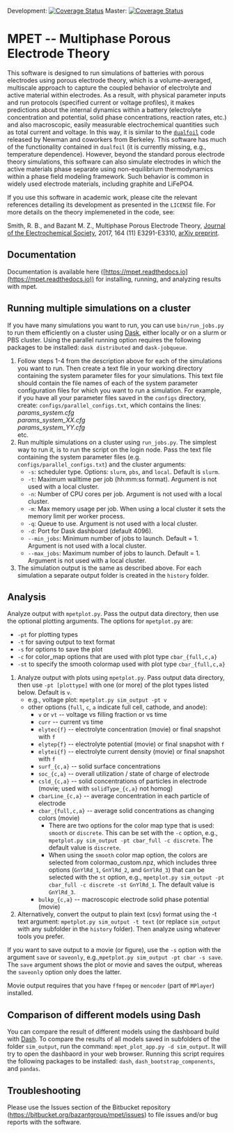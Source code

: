 Development: [![Coverage Status](https://coveralls.io/repos/github/TRI-AMDD/mpet-dev/badge.svg?branch=development)](https://coveralls.io/github/TRI-AMDD/mpet-dev?branch=development)
Master: [![Coverage Status](https://coveralls.io/repos/github/TRI-AMDD/mpet-dev/badge.svg?branch=master)](https://coveralls.io/github/TRI-AMDD/mpet-dev?branch=master)
# MPET -- Multiphase Porous Electrode Theory

This software is designed to run simulations of batteries with porous electrodes using porous electrode theory, which is a volume-averaged, multiscale approach to capture the coupled behavior of electrolyte and active material within electrodes. As a result, with physical parameter inputs and run protocols (specified current or voltage profiles), it makes predictions about the internal dynamics within a battery (electrolyte concentration and potential, solid phase concentrations, reaction rates, etc.) and also macroscopic, easily measurable electrochemical quantities such as total current and voltage. In this way, it is similar to the [`dualfoil`](http://www.cchem.berkeley.edu/jsngrp/fortran.html) code released by Newman and coworkers from Berkeley. This software has much of the functionality contained in `dualfoil` (it is currently missing, e.g., temperature dependence). However, beyond the standard porous electrode theory simulations, this software can also simulate electrodes in which the active materials phase separate using non-equilibrium thermodynamics within a phase field modeling framework. Such behavior is common in widely used electrode materials, including graphite and LiFePO4.

If you use this software in academic work, please cite the relevant references detailing its development as presented in the `LICENSE` file. For more details on the theory implemeneted in the code, see:

Smith, R. B., and Bazant M. Z., Multiphase Porous Electrode Theory, [Journal of the Electrochemical Society](https://doi.org/10.1149/2.0171711jes), 2017, 164 (11) E3291-E3310, [arXiv preprint](https://arxiv.org/abs/1702.08432).

## Documentation

Documentation is available here ([https://mpet.readthedocs.io](https://mpet.readthedocs.io)) for installing, running, and analyzing results with mpet.

## Running multiple simulations on a cluster
If you have many simulations you want to run, you can use `bin/run_jobs.py` to run them efficiently on a cluster using [Dask](https://dask.org), either locally or on a slurm or PBS cluster. Using the parallel running option requires the following packages to be installed: `dask distributed` and `dask-jobqueue`.

1. Follow steps 1-4 from the description above for each of the simulations you want to run. Then create a text file in your working directory containing the system parameter files for your simulations. This text file should contain the file names of each of the system parameter configuration files for which you want to run a simulation. For example, if you have all your parameter files saved in the `configs` directory, create: `configs/parallel_configs.txt`, which contains the lines:\
    <i>params_system.cfg\
    params_system_XX.cfg\
    params_system_YY.cfg</i>\
    etc.
2. Run multiple simulations on a cluster using `run_jobs.py`. The simplest way to run it, is to run the script on the login node. Pass the text file containing the system parameter files (e.g. `configs/parallel_configs.txt`) and the cluster arguments:
    - `-s`: scheduler type. Options: `slurm`, `pbs`, and `local`. Default is `slurm`.
    - `-t`: Maximum walltime per job (hh:mm:ss format). Argument is not used with a local cluster.
    - `-n`: Number of CPU cores per job. Argument is not used with a local cluster.
    - `-m`: Max memory usage per job. When using a local cluster it sets the memory limit per worker process.
    - `-q`: Queue to use. Argument is not used with a local cluster.
    - `-d`: Port for Dask dashboard (default 4096).
    - `--min_jobs`: Minimum number of jobs to launch. Default = 1. Argument is not used with a local cluster.
    - `--max_jobs`: Maximum number of jobs to launch. Default = 1. Argument is not used with a local cluster.
3. The simulation output is the same as described above. For each simulation a separate output folder is created in the `history` folder.


## Analysis
Analyze output with `mpetplot.py`. Pass the output data directory, then use the optional plotting arguments. The options for `mpetplot.py` are:
- `-pt` for plotting types
- `-t` for saving output to text format
- `-s` for options to save the plot
- `-c` for color_map options that are used with plot type `cbar_{full,c,a}`
- `-st` to specify the smooth colormap used with plot type `cbar_{full,c,a}`

1.  Analyze output with plots using `mpetplot.py`. Pass output data directory, then use `-pt [plottype]` with one (or more) of the plot types listed below. Default is `v`.
    - e.g., voltage plot: `mpetplot.py sim_output -pt v`
    - other options (`full`, `c`, `a` indicate full cell, cathode, and anode):
      - `v` or `vt` -- voltage vs filling fraction or vs time
      - `curr` -- current vs time
      - `elytec{f}` -- electrolyte concentration (movie) or final snapshot with `f`
      - `elytep{f}` -- electrolyte potential (movie) or final snapshot with `f`
      - `elytei{f}` -- electrolyte current density (movie) or final snapshot with `f`
      - `surf_{c,a}` -- solid surface concentrations
      - `soc_{c,a}` -- overall utilization / state of charge of electrode
      - `csld_{c,a}` -- solid concentrations of particles in electrode (movie; used with `solidType_{c,a}` not homog)
      - `cbarLine_{c,a}` -- average concentration in each particle of electrode
      - `cbar_{full,c,a}` -- average solid concentrations as changing colors (movie)
        - There are two options for the color map type that is used: `smooth` or `discrete`. This can be set with the `-c` option, e.g., `mpetplot.py sim_output -pt cbar_full -c discrete`. The default value is `discrete`.
        - When using the `smooth` color map option, the colors are selected from colormao_custom.npz, which includes three options (`GnYlRd_1`, `GnYlRd_2`, and `GnYlRd_3`) that can be selected with the `st` option, e.g., `mpetplot.py sim_output -pt cbar_full -c discrete -st GnYlRd_1`. The default value is `GnYlRd_3`.
      - `bulkp_{c,a}` -- macroscopic electrode solid phase potential (movie)
2.  Alternatively, convert the output to plain text (csv) format using the -t text argument: `mpetplot.py sim_output -t text` (or replace `sim_output` with any subfolder in the `history` folder). Then analyze using whatever tools you prefer.

If you want to save output to a movie (or figure), use the `-s` option with the argument `save` or `saveonly`, e.g.,`mpetplot.py sim_output -pt cbar -s save`. The `save` argument shows the plot or movie and saves the output, whereas the `saveonly` option only does the latter.

Movie output requires that you have `ffmpeg` or `mencoder` (part of `MPlayer`) installed.

## Comparison of different models using Dash
You can compare the result of different models using the dashboard build with [Dash](https://dash.plotly.com). To compare the results of all models saved in subfolders of the folder `sim_output`, run the command:
`mpet_plot_app.py -d sim_output`. It will try to open the dashbaord in your web browser.
Running this script requires the following packages to be installed: `dash`, `dash_bootstrap_components`, and `pandas`.



## Troubleshooting

Please use the Issues section of the Bitbucket repository (https://bitbucket.org/bazantgroup/mpet/issues) to file issues and/or bug reports with the software.

